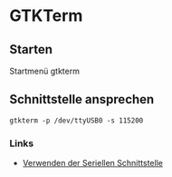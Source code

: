 # GTKTerm

## Starten
Startmenü gtkterm

## Schnittstelle ansprechen
```
gtkterm -p /dev/ttyUSB0 -s 115200
```

### Links
+ [Verwenden der Seriellen Schnittstelle](http://www.kramann.info/70_Echtzeitsysteme2/06_Seriell/index.php)
